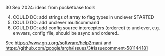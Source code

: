 
30 Sep 2024: ideas from pocketbase tools

4. COULD DO: add strings of array to flag types in unclever STARTED
5. COULD DO: add unclever multicommand
6. COULD DO: add config source intercepters (ordered) to unclever, e.g. envvars, config file, should be async and ordered.

See https://www.gnu.org/software/help2man/ and https://github.com/google/argh/issues/3#issuecomment-581144181